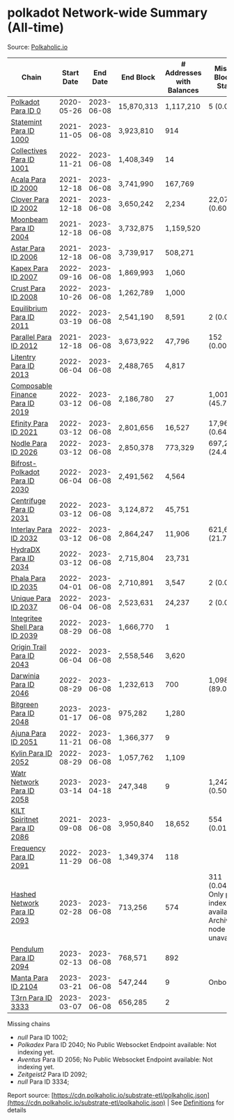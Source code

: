 # polkadot Network-wide Summary (All-time)

Source: [Polkaholic.io](https://polkaholic.io)


| Chain            | Start Date | End Date | End Block | # Addresses with Balances | Missing Blocks / Status |
| ---------------- | ---------- | ---------| --------- | ------------------------- | ----------------------- |
| [Polkadot Para ID 0](/polkadot/0-polkadot) | 2020-05-26 | 2023-06-08 | 15,870,313 |  1,117,210 | 5 (0.00%)  |
| [Statemint Para ID 1000](/polkadot/1000-statemint) | 2021-11-05 | 2023-06-08 | 3,923,810 |  914 |    |
| [Collectives Para ID 1001](/polkadot/1001-collectives) | 2022-11-21 | 2023-06-08 | 1,408,349 |  14 |    |
| [Acala Para ID 2000](/polkadot/2000-acala) | 2021-12-18 | 2023-06-08 | 3,741,990 |  167,769 |    |
| [Clover Para ID 2002](/polkadot/2002-clover) | 2021-12-18 | 2023-06-08 | 3,650,242 |  2,234 | 22,079 (0.60%)  |
| [Moonbeam Para ID 2004](/polkadot/2004-moonbeam) | 2021-12-18 | 2023-06-08 | 3,732,875 |  1,159,520 |    |
| [Astar Para ID 2006](/polkadot/2006-astar) | 2021-12-18 | 2023-06-08 | 3,739,917 |  508,271 |    |
| [Kapex Para ID 2007](/polkadot/2007-kapex) | 2022-09-16 | 2023-06-08 | 1,869,993 |  1,060 |    |
| [Crust Para ID 2008](/polkadot/2008-crust) | 2022-10-26 | 2023-06-08 | 1,262,789 |  1,000 |    |
| [Equilibrium Para ID 2011](/polkadot/2011-equilibrium) | 2022-03-19 | 2023-06-08 | 2,541,190 |  8,591 | 2 (0.00%)  |
| [Parallel Para ID 2012](/polkadot/2012-parallel) | 2021-12-18 | 2023-06-08 | 3,673,922 |  47,796 | 152 (0.00%)  |
| [Litentry Para ID 2013](/polkadot/2013-litentry) | 2022-06-04 | 2023-06-08 | 2,488,765 |  4,817 |    |
| [Composable Finance Para ID 2019](/polkadot/2019-composable) | 2022-03-12 | 2023-06-08 | 2,186,780 |  27 | 1,001,421 (45.79%)  |
| [Efinity Para ID 2021](/polkadot/2021-efinity) | 2022-03-12 | 2023-06-08 | 2,801,656 |  16,527 | 17,961 (0.64%)  |
| [Nodle Para ID 2026](/polkadot/2026-nodle) | 2022-03-12 | 2023-06-08 | 2,850,378 |  773,329 | 697,249 (24.46%)  |
| [Bifrost-Polkadot Para ID 2030](/polkadot/2030-bifrost-dot) | 2022-06-04 | 2023-06-08 | 2,491,562 |  4,564 |    |
| [Centrifuge Para ID 2031](/polkadot/2031-centrifuge) | 2022-03-12 | 2023-06-08 | 3,124,872 |  45,751 |    |
| [Interlay Para ID 2032](/polkadot/2032-interlay) | 2022-03-12 | 2023-06-08 | 2,864,247 |  11,906 | 621,626 (21.70%)  |
| [HydraDX Para ID 2034](/polkadot/2034-hydradx) | 2022-03-12 | 2023-06-08 | 2,715,804 |  23,731 |    |
| [Phala Para ID 2035](/polkadot/2035-phala) | 2022-04-01 | 2023-06-08 | 2,710,891 |  3,547 | 2 (0.00%)  |
| [Unique Para ID 2037](/polkadot/2037-unique) | 2022-06-04 | 2023-06-08 | 2,523,631 |  24,237 | 2 (0.00%)  |
| [Integritee Shell Para ID 2039](/polkadot/2039-integritee-shell) | 2022-08-29 | 2023-06-08 | 1,666,770 |  1 |    |
| [Origin Trail Para ID 2043](/polkadot/2043-origintrail) | 2022-06-04 | 2023-06-08 | 2,558,546 |  3,620 |    |
| [Darwinia Para ID 2046](/polkadot/2046-darwinia) | 2022-08-29 | 2023-06-08 | 1,232,613 |  700 | 1,098,153 (89.09%)  |
| [Bitgreen Para ID 2048](/polkadot/2048-bitgreen) | 2023-01-17 | 2023-06-08 | 975,282 |  1,280 |    |
| [Ajuna Para ID 2051](/polkadot/2051-ajuna) | 2022-11-21 | 2023-06-08 | 1,366,377 |  9 |    |
| [Kylin Para ID 2052](/polkadot/2052-kylin) | 2022-08-29 | 2023-06-08 | 1,057,762 |  1,109 |    |
| [Watr Network Para ID 2058](/polkadot/2058-watr) | 2023-03-14 | 2023-04-18 | 247,348 |  9 | 1,242 (0.50%)  |
| [KILT Spiritnet Para ID 2086](/polkadot/2086-kilt) | 2021-09-08 | 2023-06-08 | 3,950,840 |  18,652 | 554 (0.01%)  |
| [Frequency Para ID 2091](/polkadot/2091-frequency) | 2022-11-29 | 2023-06-08 | 1,349,374 |  118 |    |
| [Hashed Network Para ID 2093](/polkadot/2093-hashed) | 2023-02-28 | 2023-06-08 | 713,256 |  574 | 311 (0.04%) Only partial index available: Archive node unavailable |
| [Pendulum Para ID 2094](/polkadot/2094-pendulum) | 2023-02-13 | 2023-06-08 | 768,571 |  892 |    |
| [Manta Para ID 2104](/polkadot/2104-manta) | 2023-03-21 | 2023-06-08 | 547,244 |  9 |   Onboarding |
| [T3rn Para ID 3333](/polkadot/3333-t3rn) | 2023-03-07 | 2023-06-08 | 656,285 |  2 |    |

Missing chains


* *null* Para ID 1002; 
* *Polkadex* Para ID 2040; No Public Websocket Endpoint available: Not indexing yet.
* *Aventus* Para ID 2056; No Public Websocket Endpoint available: Not indexing yet.
* *Zeitgeist2* Para ID 2092; 
* *null* Para ID 3334; 

Report source: [https://cdn.polkaholic.io/substrate-etl/polkaholic.json](https://cdn.polkaholic.io/substrate-etl/polkaholic.json) | See [Definitions](/DEFINITIONS.md) for details
